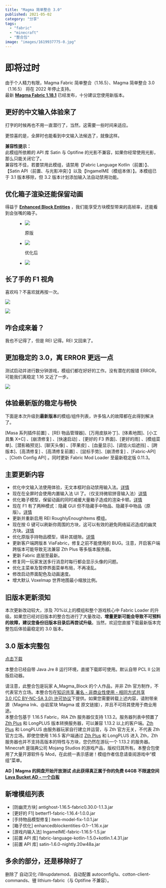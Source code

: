 ```yaml
---
title: "Magma 简单整合 3.0"
published: 2021-05-02
category: "分享"
tags:
  - "fabric"
  - "minecraft"
  - "整合包"
image: "images/1619937775-0.jpg"
---
```


# 即将过时

由于个人精力有限，Magma Fabric 简单整合（1.16.5）、Magma 简单整合 3.0 （1.16.5） 将在 2022 年停止支持。  
最新 **[Magma Fabric 1.18.1](https://www.yuque.com/magma/board/fabric1.18.1)** 已经发布，十分建议您使用新版本。

## 更好的中文输入体验来了

打字的时候再也不用一直潜行了，当然，这需要一些时间来适应。

更惊喜的是，全屏时也能看到中文输入法候选了，就像这样。

**兼容性提示：**  
此模组所依赖的 API 库 Satin 与 Optifine 的光影不兼容，如果你经常使用光影，那么只能关闭它了。  
兼容性不佳，若要禁用此模组，请禁用【Fabric Language Kotlin（前置）】、【Satin API（前置、与光影冲突）】以及【IngameIME（模组本体）】。本模组已于 3.1 版本移除，但 3.2 版本计划添加输入法自动禁用功能。

## 优化箱子渲染还能保留动画

得益于 **[Enhanced Block Entities](https://www.curseforge.com/minecraft/mc-mods/enhanced-block-entities)** ，我们能享受方块模型带来的高帧率，还能看到会张嘴的箱子。

<figure>

- ![](images/1619935105-before.png)

  <figcaption>原版</figcaption>

- ![](images/1619935110-after.png)

  <figcaption>优化后</figcaption>

- ![](images/1619934861-chest.png)

</figure>

## 长了手的 F1 视角

喜欢吗？不喜欢就再按一次。

![](images/1619935465-image.png)

![](images/1619935645-image.png)

## 咋合成来着？

我也不记得了，但是 REI 记得。REI 又回来了。

## 更加稳定的 3.0，离 ERROR 更远一点

测试启动并进行数分钟游戏，模组们都在好好的工作。没有潜在的报错 ERROR，可能我们离稳定 1.16 又近了一步。

![](images/1619935751-noerror.png)

## 体验最新版的稳定与畅快

下面是本次升级到**最新版本**的模组/组件列表，许多恼人的故障都在此得到解决了。

\[Masa 系列插件前置\] 、\[REI 物品管理器\]、\[万用皮肤补丁\]、\[体素地图\]、\[小工具集 X+C\] 、\[崩溃修复\] 、\[快速启动\] 、\[更好的 F3 界面\]、\[更好的雨\] 、\[模组菜单\]、\[潜影箱预览\]、\[聊天头像\] 、\[苹果皮\] 、\[血量显示\]、\[调低火焰遮挡\] 、\[跨版本\]、\[高清修复\] 、\[高清修复前置\] 、\[鼠标手势\]、\[崩溃修复\] 、\[Fabric-API\] 、\[Cloth Config API\] 。同时更新 Fabric Mod Loader 至最新稳定版 0.11.3。

## 主要更新内容

- 优化中文输入法使用体验，无文本框时自动禁用输入法。[详情](https://www.mcbbs.net/forum.php?mod=viewthread&tid=1158421)
- 现在在全屏时会使用内置输入法 UI 了。（仅支持微软拼音输入法）[详情](https://www.mcbbs.net/forum.php?mod=viewthread&tid=1158421)
- 优化箱子模型，保留动画的同时减缓大量箱子造成的渲染卡顿。[详情](https://www.bilibili.com/video/av375045000)
- 现在 F1 有了两种模式：隐藏 GUI 但不隐藏手中物品、隐藏手中物品（原版）。[详情](https://www.curseforge.com/minecraft/mc-mods/better-f1)
- 更新并重新启用 REI RoughlyEnoughItems 模组。
- 现在按 G 键可以刷新你周围的方块，这可以有效的避免网络延迟造成的幽灵方块。[详情](https://www.curseforge.com/minecraft/mc-mods/antighost)
- 优化原版手持物品模型，填补其缝隙。[详情](https://www.curseforge.com/minecraft/mc-mods/item-model-fix)
- 更新客户端跨版本 ViaFabric，修复之前不能使用的 BUG。注意，开启客户端跨版本可能导致无法兼容 Zth Plus 等多版本服务器。
- 更新 Fabric 底层至最新。
- 修复同一玩家发送多行消息时每行都会显示头像的问题。
- 优化主菜单及暂停界面菜单布局，不再凌乱。
- 修改启动界面配色及动画速度。
- 增大默认 Voxelmap 世界地图最小缩放比例。

## 旧版本更新须知

本次更新改动较大，涉及 70%以上的模组和整个游戏核心中 Fabric Loader 的升级。如果您已经对旧版本的整合包进行了大量改动，**增量更新可能会导致不可预料的故障，建议您备份旧版本目录后再尝试升级**。当然，欢迎您直接下载最新版本完整包后体验最稳定的 3.0 版本。

## 3.0 版本完整包

[点击下载](https://www.yuque.com/magma/board/oldmc#w8wKx)

本整合已经自带 Java Jre 8 运行环境，直接下载即可使用。默认自带 PCL II 公测版启动器。

请注意，此整合包是玩家 A_Magma_Block 的个人作品，并非 Zth 官方制作，不代表官方立场。本整合包在[知识共享 署名 - 非商业性使用 - 相同方式共享 3.0 (CC BY-NC-SA 3.0) 许可协议](https://creativecommons.org/licenses/by-nc-sa/3.0/deed.zh)下提供。如果您需要转载上述内容，请附带来源（Magma Ink、@岩浆块 Magma 或 原文链接），并且不可将其使用于商业用途。  
本整合包基于 1.16.5 Fabric，RIA Zth 服务器仅支持 1.13.2。服务器列表中预置了 [Zth Plus](https://magma.ink/plus/) 和 LongPLUS 版本转换服务器，可以兼容 1.13.2 以上的客户端。[Zth Plus](https://magma.ink/plus/) 和 LongPLUS 由服务器玩家自行建立并运营，与 Zth 官方无关，不代表 Zth 官方立场。即使您使用 1.16.5 客户端通过 [Zth Plus](https://magma.ink/plus/) 和 LongPLUS 进入 Zth，Zth 服务器也并不支持高版本的特性与方块，您仍然在游玩一个 1.13.2 的服务器。  
Minecraft 是瑞典公司 Mojang Studios 的游戏产品，版权归其所有。本整合包使用了大量开源软件与 Mod，在此统一表示感谢！模组作者信息请查阅游戏中“模组”菜单。

**AD | Magma 的网盘开始开放测试 点此获得真正属于你的免费 64GB 不限速空间 [Lava Bucket AD - 一个白板](https://board.magma.ink/lava-bucket-ad/)**

## 新增模组列表

- \[防幽灵方块\] antighost-1.16.5-fabric0.30.0-1.1.3.jar
- \[更好的 F1\] betterf1-fabric-1.16.4-1.0.0.jar
- \[手持物品模型修复\] item-model-fix-1.0.1.jar
- \[箱子优化\] enhancedblockentities-0.1--1.16.x.jar
- \[游戏内输入法\] IngameIME-fabric-1.16.5-1.5.jar
- \[前置 API 库\] fabric-language-kotlin-1.5.0+kotlin.1.4.31.jar
- \[前置 API 库\] satin-1.6.0-nightly.20w48a.jar

## 多余的部分，还是移除好了

删除了 自动汉化 i18nupdatemod、自动配置 autoconfig1u、cotton-client-commands、锂 lithium-fabric（与 Optifine 不兼容）。

